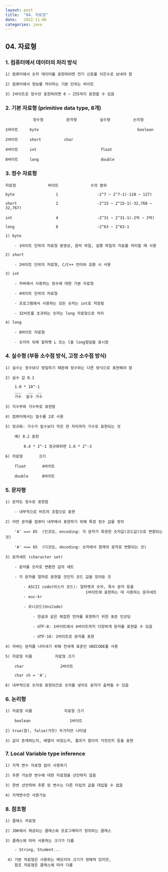 ```yaml
---
layout: post
title:  "04. 자료형"
date:   2022-11-06
categories: java
---
```


## 04. 자료형

### 1. 컴퓨터에서 데이터의 처리 방식

    1) 컴퓨터에서 숫자 데이터를 표현하려면 전기 신호를 이진수로 보내야 함

    2) 컴퓨터에서 정보를 처리하는 기본 단위는 바이트

    3) 1바이트로 양수만 표현하려면 0 ~ 255까지 표현할 수 있음

### 2. 기본 자료형 (primitive data type, 8개)
    
                정수형          문자형          실수형          논리형
    
    1바이트     byte                                           boolean
    
    2바이트     short          char
    
    4바이트     int                            float
    
    8바이트     long                           double

### 3. 정수 자료형

    자료형              바이트              수의 범위

    byte                  1                 -2^7 ~ 2^7-1(-128 ~ 127)

    short                 2                 -2^15 ~ 2^15-1(-32,768 ~ 32,767)

    int                   4                 -2^31 ~ 2^31-1(-2억 ~ 2억)

    long                  8                 -2^63 ~ 2^63-1

    1) byte

        - 1바이트 단위의 자료형 동영상, 음악 파일, 실행 파일의 자료를 처리할 때 사용

    2) short

        - 2바이트 단위의 자료형, C/C++ 언어와 호환 시 사용
    
    3) int

        - 자바에서 사용하는 정수에 대한 기본 자료형

        - 4바이트 단위의 자료형

        - 프로그램에서 사용하는 모든 숫자는 int로 저장됨

        - 32비트를 초과하는 숫자는 long 자료형으로 처리

    4) long

        - 8바이트 자료형

        - 숫자의 뒤에 알파벳 L 또는 l을 long형임을 표시함

### 4. 실수형 (부동 소수점 방식, 고정 소수점 방식)

    1) 실수는 정수보다 정밀하기 때문에 정수와는 다른 방식으로 표현해야 함

    2) 실수 값 0.1

        1.0 * 10^-1
        ___   __  __
        가수  밑수 가수

    3) 지수부와 가수부로 표현함

    4) 컴퓨터에서는 밑수를 2로 사용

    5) 정규화: 가수가 밑수보다 작은 한 자리까지 가수로 표현되는 것

        예) 0.2 표현

            0.4 * 2^-1 정규화하면 1.6 * 2^-3

    6) 자료형       크기

        float       4바이트

        double      8바이트

### 5. 문자형

    1) 문자도 정수로 표현함

        - 내부적으로 비트의 조합으로 표현

    2) 어떤 문자를 컴퓨터 내부에서 표현하기 위해 특정 정수 값을 정의

        'A' ==> 65  (인코딩, encoding: 각 문자가 특정한 숫자값(코드값)으로 변환되는 것)

        'A' <== 65  (디코딩, decoding: 숫자에서 원래의 문자로 변환되는 것)

    3) 문자세트 (character set)

        - 문자를 숫자로 변환한 값의 세트

        - 각 문자를 얼마로 표현할 것인지 코드 값을 모아둔 것

            - ASCII code(아스키 코드): 알파벳과 숫자, 특수 문자 등을 
                                       1바이트에 표현하는 데 사용하는 문자세트
            - euc-kr 

            - 유니코드(UniCode)

                - 한글과 같은 복잡한 언어를 표현하기 위한 표준 인코딩

                - UTF-8: 1바이트에서 4바이트까지 다양하게 문자를 표현할 수 있음

                - UTF-16: 2바이트로 문자를 표현

    4) 자바는 문자를 나타내기 위해 전세계 표준인 UNICODE를 사용

    5) 자료형 이름          자료형 크기

        char                2바이트

        char ch = 'A';

    6) 내부적으로 숫자로 표현되므로 숫자를 넣어도 문자가 출력될 수 있음

### 6. 논리형

    1) 자료형 이름              자료형 크기

        boolean                 1바이트

    2) true(참), false(거짓) 두가지만 나타냄

    3) 값이 존재하는지, 배열이 비었는지, 결과가 참이지 거짓인지 등을 표현

### 7. Local Variable type inference

    1) 지역 변수 자료형 없이 사용하기

    2) 추론 가능한 변수에 대한 자료형을 선언하지 않음

    3) 한번 선언하여 추론 된 변수는 다른 타입의 값을 대입할 수 없음

    4) 지역변수만 사용가능

### 8. 참조형

    1) 클래스 자료형

    2) JDK에서 제공되는 클래스와 프로그래머가 정의하는 클래스

    3) 클래스에 따라 사용하는 크기가 다름

        - String, Student...

     4) 기본 자료형은 사용하는 메모리의 크기가 정해져 있지만,
        참조 자료형은 클래스에 따라 다름
